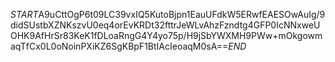 $START$A9uCttOgP6t09LC39vxIQ5KutoBjpn1EauUFdkW5ERwfEAESOwAuIg/9didSUstbXZNKszvU0eq4orEvKRDt32fttrJeWLvAhzFzndtg4GFP0IcNNxweUOHK9AfHrSr83KeK1fDLoaRngG4Y4yo75p/H9jSbYWXMH9PWw+mOkgowmaqTfCx0L0oNoinPXiKZ6SgKBpF1BtIAcIeoaqM0sA==$END$